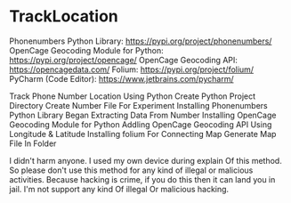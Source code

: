# TrackLocation

Phonenumbers Python Library: https://pypi.org/project/phonenumbers/
OpenCage Geocoding Module for Python: https://pypi.org/project/opencage/
OpenCage Geocoding API: https://opencagedata.com/
Folium: https://pypi.org/project/folium/
PyCharm (Code Editor): https://www.jetbrains.com/pycharm/

 Track Phone Number Location Using Python
 Create Python Project Directory
 Create Number File For Experiment
 Installing Phonenumbers Python Library
 Began Extracting Data From Number
 Installing OpenCage Geocoding Module for Python
 Addling OpenCage Geocoding API
 Using Longitude & Latitude
 Installing folium For Connecting Map
 Generate Map File In Folder

I didn't harm anyone. I used my own device during explain Of this method. So please don't use this method for any kind of illegal or malicious activities. Because hacking is crime, if you do this then it can land you in jail. 
I'm not support any kind Of illegal Or malicious hacking. 

